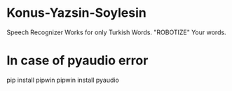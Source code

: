 # Konus-Yazsin-Soylesin
 Speech Recognizer
Works for only Turkish Words.
"ROBOTIZE" Your words.

# In case of pyaudio error
pip install pipwin
pipwin install pyaudio
